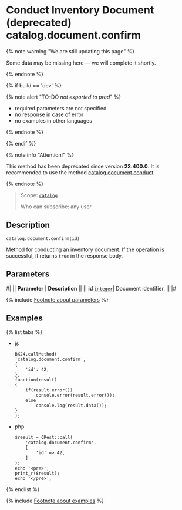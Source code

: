 # Conduct Inventory Document (deprecated) catalog.document.confirm

{% note warning "We are still updating this page" %}

Some data may be missing here — we will complete it shortly.

{% endnote %}

{% if build == 'dev' %}

{% note alert "TO-DO _not exported to prod_" %}

- required parameters are not specified
- no response in case of error
- no examples in other languages
  
{% endnote %}

{% endif %}

{% note info "Attention!" %}

This method has been deprecated since version **22.400.0**. It is recommended to use the method [catalog.document.conduct](./catalog-document-conduct.md).

{% endnote %}

> Scope: [`catalog`](../../scopes/permissions.md)
>
> Who can subscribe: any user

## Description

```http
catalog.document.confirm(id)
```

Method for conducting an inventory document. If the operation is successful, it returns `true` in the response body.


## Parameters

#|
|| **Parameter** | **Description** ||
|| **id**
[`integer`](../../data-types.md)| Document identifier. ||
|#

{% include [Footnote about parameters](../../../_includes/required.md) %}

## Examples

{% list tabs %}

- js
  
    ```
    BX24.callMethod(
    'catalog.document.confirm',
    {
        'id': 42,
    },
    function(result)
    {
        if(result.error())
            console.error(result.error());
        else
            console.log(result.data());
    }
    );
    ```

- php
  
    ```
    $result = CRest::call(
        'catalog.document.confirm',
        [
            'id' => 42,
        ]
    );
    echo '<pre>';
    print_r($result);
    echo '</pre>';
    ```

{% endlist %}

{% include [Footnote about examples](../../../_includes/examples.md) %}